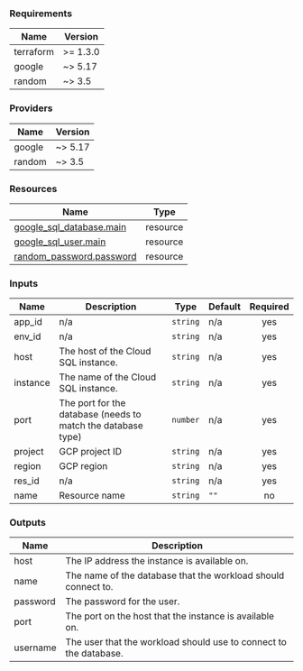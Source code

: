 <!-- BEGIN_TF_DOCS -->
### Requirements

| Name | Version |
|------|---------|
| terraform | >= 1.3.0 |
| google | ~> 5.17 |
| random | ~> 3.5 |

### Providers

| Name | Version |
|------|---------|
| google | ~> 5.17 |
| random | ~> 3.5 |

### Resources

| Name | Type |
|------|------|
| [google_sql_database.main](https://registry.terraform.io/providers/hashicorp/google/latest/docs/resources/sql_database) | resource |
| [google_sql_user.main](https://registry.terraform.io/providers/hashicorp/google/latest/docs/resources/sql_user) | resource |
| [random_password.password](https://registry.terraform.io/providers/hashicorp/random/latest/docs/resources/password) | resource |

### Inputs

| Name | Description | Type | Default | Required |
|------|-------------|------|---------|:--------:|
| app\_id | n/a | `string` | n/a | yes |
| env\_id | n/a | `string` | n/a | yes |
| host | The host of the Cloud SQL instance. | `string` | n/a | yes |
| instance | The name of the Cloud SQL instance. | `string` | n/a | yes |
| port | The port for the database (needs to match the database type) | `number` | n/a | yes |
| project | GCP project ID | `string` | n/a | yes |
| region | GCP region | `string` | n/a | yes |
| res\_id | n/a | `string` | n/a | yes |
| name | Resource name | `string` | `""` | no |

### Outputs

| Name | Description |
|------|-------------|
| host | The IP address the instance is available on. |
| name | The name of the database that the workload should connect to. |
| password | The password for the user. |
| port | The port on the host that the instance is available on. |
| username | The user that the workload should use to connect to the database. |
<!-- END_TF_DOCS -->